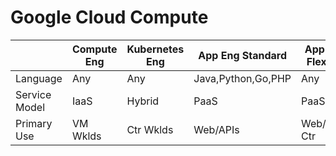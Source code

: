 # Google Cloud Compute


|               | Compute Eng | Kubernetes Eng | App Eng Standard    | App Eng Flexible     |
|---------------|-------------|----------------|---------------------|----------------------|
| Language      | Any         | Any            | Java,Python,Go,PHP  | Any                  |
| Service Model | IaaS        | Hybrid         | PaaS                | PaaS                 |
| Primary Use   | VM Wklds    | Ctr Wklds      | Web/APIs            | Web/APIs, Ctr        |
